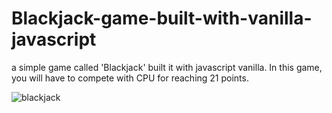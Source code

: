 # Blackjack-game-built-with-vanilla-javascript
a simple game called 'Blackjack' built it with javascript vanilla. In this game, you will have to compete with CPU for reaching 21 points. 






![blackjack](https://user-images.githubusercontent.com/54085516/80765632-c7d64700-8b43-11ea-849b-9f5d618930a9.gif)

